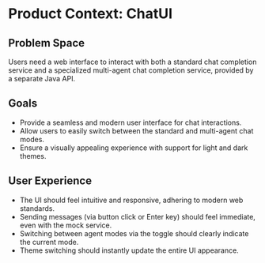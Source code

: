 # Product Context: ChatUI

## Problem Space
Users need a web interface to interact with both a standard chat completion service and a specialized multi-agent chat completion service, provided by a separate Java API.

## Goals
- Provide a seamless and modern user interface for chat interactions.
- Allow users to easily switch between the standard and multi-agent chat modes.
- Ensure a visually appealing experience with support for light and dark themes.

## User Experience
- The UI should feel intuitive and responsive, adhering to modern web standards.
- Sending messages (via button click or Enter key) should feel immediate, even with the mock service.
- Switching between agent modes via the toggle should clearly indicate the current mode.
- Theme switching should instantly update the entire UI appearance. 